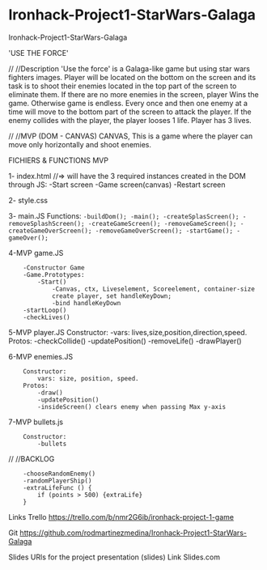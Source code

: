# Ironhack-Project1-StarWars-Galaga
Ironhack-Project1-StarWars-Galaga

'USE THE FORCE'

//
//Description
'Use the force' is a Galaga-like game but using star wars fighters images. 
Player will be located on the bottom on the screen and its task is to shoot their enemies located in the top part of the screen to eliminate them. 
If there are no more enemies in the screen, player Wins the game. Otherwise game is endless.
Every once and then one enemy at a time will move to the bottom part of the screen to attack the player. If the enemy collides with the player, the player looses 1 life.
Player has 3 lives. 


//
//MVP (DOM - CANVAS)
CANVAS, This is a game where the player can move only horizontally and shoot enemies.


FICHIERS & FUNCTIONS
MVP

1-
index.html //=> will have the 3 required instances created 
	in the DOM through JS: 
	-Start screen
	-Game screen(canvas)
	-Restart screen

2-
style.css

3-
main.JS
	Functions:
	```
		-buildDom();
		-main();
			-createSplasScreen();
			-removeSplashScreen();
			-createGameScreen();
			-removeGameScreen();
			-createGameOverScreen();
			-removeGameOverScreen();
			-startGame();
			-gameOver();
	```

4-MVP
game.JS
```
	-Constructor Game
	-Game.Prototypes:
		-Start()
			-Canvas, ctx, Liveselement, Scoreelement, container-size
			create player, set handleKeyDown;
			-bind handleKeyDown
	-startLoop()
	-checkLives()
```

5-MVP
player.JS
		Constructor:
			-vars: lives,size,position,direction,speed.
		Protos:
			-checkCollide()
			-updatePosition()
			-removeLife()
			-drawPlayer()

6-MVP
enemies.JS
```
	Constructor:
		vars: size, position, speed.
	Protos:
		-draw()
		-updatePosition()
		-insideScreen() clears enemy when passing Max y-axis
```

7-MVP
bullets.js
```
	Constructor: 
		-bullets
```


//
//BACKLOG

```
	-chooseRandomEnemy()
	-randomPlayerShip()
	-extraLifeFunc () {
		if (points > 500) {extraLife}
	}
```


Links
Trello
https://trello.com/b/nmr2G6ib/ironhack-project-1-game

Git
https://github.com/rodmartinezmedina/Ironhack-Project1-StarWars-Galaga

Slides
URls for the project presentation (slides) Link Slides.com
